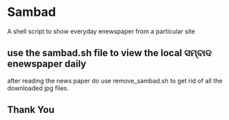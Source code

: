 # Sambad
A shell script to show everyday enewspaper from a particular site

## use the sambad.sh file to view the local ସମ୍ବାଦ enewspaper daily

after reading the news paper do use remove_sambad.sh to get rid of all the downloaded jpg files.

## Thank You
